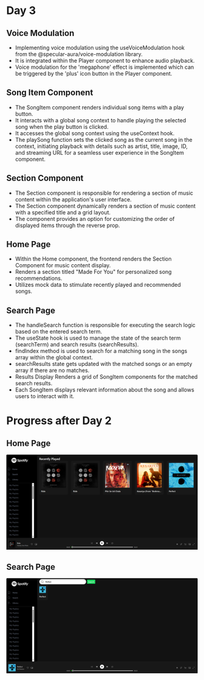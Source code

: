 # Day 3

## Voice Modulation
- Implementing voice modulation using the useVoiceModulation hook from the @specular-aura/voice-modulation library.
- It is integrated within the Player component to enhance audio playback.
- Voice modulation for the 'megaphone' effect is implemented which can be triggered by the 'plus' icon button in the Player component.

## Song Item Component
- The SongItem component renders individual song items with a play button.
- It interacts with a global song context to handle playing the selected song when the play button is clicked.
- It accesses the global song context using the useContext hook.
- The playSong function sets the clicked song as the current song in the context, initiating playback with details such as artist, title, image, ID, and streaming URL for a seamless user experience in the SongItem component.

## Section Component
- The Section component is responsible for rendering a section of music content within the application's user interface.
- The Section component dynamically renders a section of music content with a specified title and a grid layout.
- The component provides an option for customizing the order of displayed items through the reverse prop.

## Home Page
- Within the Home component, the frontend renders the Section Component for music content display.
- Renders a section titled "Made For You" for personalized song recommendations.
- Utilizes mock data to stimulate recently played and recommended songs.

## Search Page
- The handleSearch function is responsible for executing the search logic based on the entered search term.
- The useState hook is used to manage the state of the search term (searchTerm) and search results (searchResults).
- findIndex method is used  to search for a matching song in the songs array within the global context.
- searchResults state gets updated with the matched songs or an empty array if there are no matches.
- Results Display Renders a grid of SongItem components for the matched search results.
- Each SongItem displays relevant information about the song and allows users to interact with it.

# Progress after Day 2
## Home Page
![The Home Page](frontend/screenshots/Day3-HomePage.png)

## Search Page
![The Home Page](frontend/screenshots/Day3-SearchPage.png)
